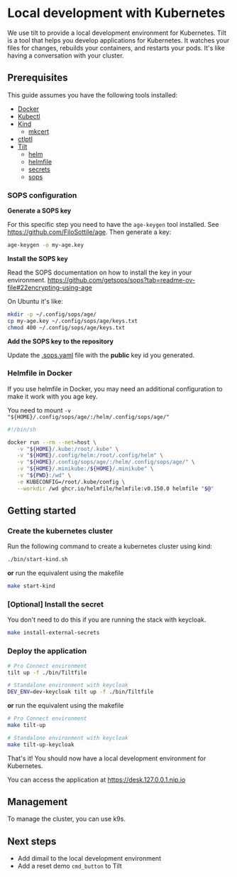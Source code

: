# Local development with Kubernetes

We use tilt to provide a local development environment for Kubernetes. 
Tilt is a tool that helps you develop applications for Kubernetes. 
It watches your files for changes, rebuilds your containers, and restarts your pods. 
It's like having a conversation with your cluster.


## Prerequisites

This guide assumes you have the following tools installed:

- [Docker](https://docs.docker.com/get-docker/)
- [Kubectl](https://kubernetes.io/docs/tasks/tools/install-kubectl/)
- [Kind](https://kind.sigs.k8s.io/docs/user/quick-start/)
  * [mkcert](https://github.com/FiloSottile/mkcert) 
- [ctlptl](https://github.com/tilt-dev/ctlptl)
- [Tilt](https://docs.tilt.dev/install.html)
  * [helm](https://helm.sh/docs/intro/install/)
  * [helmfile](https://github.com/helmfile/helmfile)
  * [secrets](https://github.com/jkroepke/helm-secrets/wiki/Installation)
  * [sops](https://github.com/getsops/sops)


### SOPS configuration

**Generate a SOPS key**

For this specific step you need to have the `age-keygen` tool installed.
See https://github.com/FiloSottile/age.
Then generate a key:

```bash
age-keygen -o my-age.key
```

**Install the SOPS key**

Read the SOPS documentation on how to install the key in your environment.
https://github.com/getsops/sops?tab=readme-ov-file#22encrypting-using-age

On Ubuntu it's like:

```bash
mkdir -p ~/.config/sops/age/
cp my-age.key ~/.config/sops/age/keys.txt
chmod 400 ~/.config/sops/age/keys.txt
```

**Add the SOPS key to the repository**

Update the [.sops.yaml](../.sops.yaml) file with the **public** key id you generated.


### Helmfile in Docker

If you use helmfile in Docker, you may need an additional configuration to make 
it work with you age key.

You need to mount `-v "${HOME}/.config/sops/age/:/helm/.config/sops/age/"`

```bash
#!/bin/sh

docker run --rm --net=host \
   -v "${HOME}/.kube:/root/.kube" \
   -v "${HOME}/.config/helm:/root/.config/helm" \
   -v "${HOME}/.config/sops/age/:/helm/.config/sops/age/" \
   -v "${HOME}/.minikube:/${HOME}/.minikube" \
   -v "${PWD}:/wd" \
   -e KUBECONFIG=/root/.kube/config \
   --workdir /wd ghcr.io/helmfile/helmfile:v0.150.0 helmfile "$@"
```


## Getting started

### Create the kubernetes cluster

Run the following command to create a kubernetes cluster using kind:

```bash
./bin/start-kind.sh
```

**or** run the equivalent using the makefile

```bash
make start-kind
```

### [Optional] Install the secret

You don't need to do this if you are running the stack with keycloak.

```bash
make install-external-secrets
```

### Deploy the application

```bash
# Pro Connect environment
tilt up -f ./bin/Tiltfile 

# Standalone environment with keycloak
DEV_ENV=dev-keycloak tilt up -f ./bin/Tiltfile
```

**or** run the equivalent using the makefile

```bash
# Pro Connect environment
make tilt-up

# Standalone environment with keycloak
make tilt-up-keycloak
```

That's it! You should now have a local development environment for Kubernetes.

You can access the application at https://desk.127.0.0.1.nip.io

## Management

To manage the cluster, you can use k9s.

## Next steps

- Add dimail to the local development environment
- Add a reset demo `cmd_button` to Tilt

